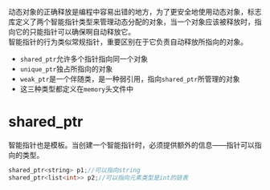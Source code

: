 动态对象的正确释放是编程中容易出错的地方，为了更安全地使用动态对象，标志库定义了两个智能指针类型来管理动态分配的对象，当一个对象应该被释放时，指向它的只能指针可以确保啊自动释放它。  
智能指针的行为类似常规指针，重要区别在于它负责自动释放所指向的对象。
  * `shared_ptr`允许多个指针指向同一个对象
  * `unique_ptr`独占所指向的对象
  * `weak_ptr`是一个伴随类，是一种弱引用，指向`shared_ptr`所管理的对象
  * 这三种类型都定义在`memory`头文件中
<!--more-->

# shared_ptr
智能指针也是模板。当创建一个智能指针时，必须提供额外的信息——指针可以指向的类型。  
```cpp
shared_ptr<string> p1;//可以指向string
shared_ptr<list<int>> p2;//可以指向元素类型是int的链表
```
